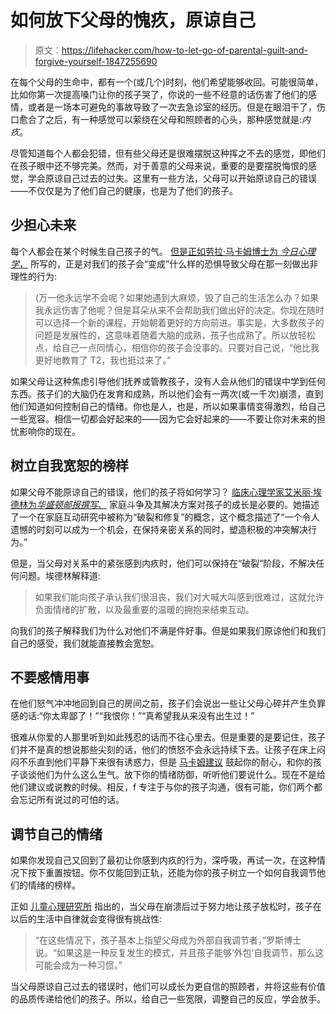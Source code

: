 # 如何放下父母的愧疚，原谅自己

> 原文：<https://lifehacker.com/how-to-let-go-of-parental-guilt-and-forgive-yourself-1847255690>

在每个父母的生命中，都有一个(或几个)时刻，他们希望能够收回。可能很简单，比如你第一次提高嗓门让你的孩子哭了，你说的一些不经意的话伤害了他们的感情，或者是一场本可避免的事故导致了一次去急诊室的经历。但是在眼泪干了，伤口愈合了之后，有一种感觉可以萦绕在父母和照顾者的心头，那种感觉就是:*内疚*。



尽管知道每个人都会犯错，但有些父母还是很难摆脱这种挥之不去的感觉，即他们在孩子眼中还不够完美。然而，对于善意的父母来说，重要的是要摆脱悔恨的感觉，学会原谅自己过去的过失。这里有一些方法，父母可以开始原谅自己的错误——不仅仅是为了他们自己的健康，也是为了他们的孩子。

## **少担心未来**

每个人都会在某个时候生自己孩子的气。 [但是正如劳拉·马卡姆博士为 *今日心理学*，](https://www.psychologytoday.com/us/blog/peaceful-parents-happy-kids/201403/what-if-youve-made-mistakes-parent) 所写的，正是对我们的孩子会“变成”什么样的恐惧导致父母在那一刻做出非理性的行为:

> (万一他永远学不会呢？如果她遇到大麻烦，毁了自己的生活怎么办？如果我永远伤害了他呢？但是耳朵从来不会帮助我们做出好的决定。你现在随时可以选择一个新的课程，开始朝着更好的方向前进。事实是，大多数孩子的问题是发展性的，这意味着随着大脑的成熟，孩子也成熟了。所以放轻松点，给自己一点同情心，相信你的孩子会没事的。只要对自己说，“他比我更好地教育了 T2，我也挺过来了。”

如果父母让这种焦虑引导他们抚养或管教孩子，没有人会从他们的错误中学到任何东西。孩子们的大脑仍在发育和成熟，所以他们会有一两次(或一千次)崩溃，直到他们知道如何控制自己的情绪。你也是人，也是，所以如果事情变得激烈，给自己一些宽容。相信一切都会好起来的——因为它会好起来的——不要让你对未来的担忧影响你的现在。

## **树立自我宽恕的榜样**

如果父母不能原谅自己的错误，他们的孩子将如何学习？ [临床心理学家艾米丽·埃德林为*华盛顿邮报撰写*、](https://www.washingtonpost.com/lifestyle/2021/05/13/yelling-parents-children-discipline-guilt/) 家庭斗争及其解决方案对孩子的成长是必要的。她描述了一个在家庭互动研究中被称为“破裂和修复”的概念，这个概念描述了“一个令人遗憾的时刻可以成为一个机会，在保持亲密关系的同时，塑造积极的冲突解决行为。”

但是，当父母对关系中的紧张感到内疚时，他们可以保持在“破裂”阶段，不解决任何问题。埃德林解释道:

> 如果我们能向孩子承认我们很沮丧，我们对大喊大叫感到很难过，这就允许负面情绪的扩散，以及最重要的温暖的拥抱来结束互动。

向我们的孩子解释我们为什么对他们不满是件好事。但是如果我们原谅他们和我们自己的感受，我们就能直接教会宽恕。

## **不要感情用事**

在他们怒气冲冲地回到自己的房间之前，孩子们会说出一些让父母心碎并产生负罪感的话:“你太卑鄙了！”“我恨你！”“真希望我从来没有出生过！”

很难从你爱的人那里听到如此残忍的话而不往心里去。但是重要的是要记住，孩子们并不是真的想说那些尖刻的话，他们的愤怒不会永远持续下去。让孩子在床上闷闷不乐直到他们平静下来很有诱惑力，但是 [马卡姆建议](https://www.psychologytoday.com/us/blog/peaceful-parents-happy-kids/201403/what-if-youve-made-mistakes-parent) 鼓起你的耐心，和你的孩子谈谈他们为什么这么生气。放下你的情绪防御，听听他们要说什么。现在不是给他们建议或说教的时候。相反，f 专注于与你的孩子沟通，很有可能，你们两个都会忘记所有说过的可怕的话。

## **调节自己的情绪**

如果你发现自己又回到了最初让你感到内疚的行为，深呼吸，再试一次，在这种情况下按下重置按钮。你不仅能回到正轨，还能为你的孩子树立一个如何自我调节他们的情绪的榜样。

正如 [儿童心理研究所](https://childmind.org/article/can-help-kids-self-regulation/) 指出的，当父母在崩溃后过于努力地让孩子放松时，孩子在以后的生活中自律就会变得很有挑战性:

> “在这些情况下，孩子基本上指望父母成为外部自我调节者，”罗斯博士说。“如果这是一种反复发生的模式，并且孩子能够‘外包’自我调节，那么这可能会成为一种习惯。”

当父母原谅自己过去的错误时，他们可以成长为更自信的照顾者，并将这些有价值的品质传递给他们的孩子。所以，给自己一些宽限，调整自己的反应，学会放手。